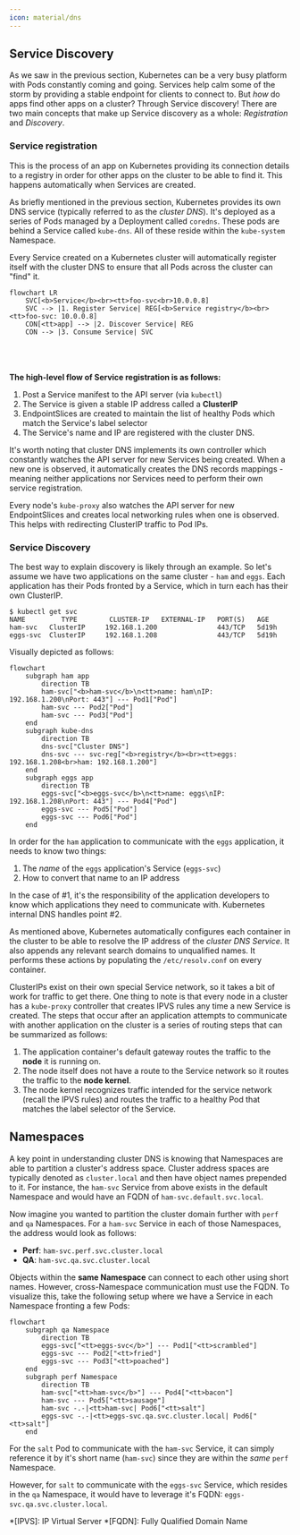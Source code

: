 ```yaml
---
icon: material/dns
---
```


## Service Discovery
As we saw in the previous section, Kubernetes can be a very busy platform with Pods constantly coming and going. Services help calm some of the storm by providing a stable endpoint for clients to connect to. But *how* do apps find other apps on a cluster? Through Service discovery! There are two main concepts that make up Service discovery as a whole: *Registration* and *Discovery*.

### Service registration
This is the process of an app on Kubernetes providing its connection details to a registry in order for other apps on the cluster to be able to find it. This happens automatically when Services are created.  

As briefly mentioned in the previous section, Kubernetes provides its own DNS service (typically referred to as the *cluster DNS*). It's deployed as a series of Pods managed by a Deployment called `coredns`. These pods are behind a Service called `kube-dns`. All of these reside within the `kube-system` Namespace.  

Every Service created on a Kubernetes cluster will automatically register itself with the cluster DNS to ensure that all Pods across the cluster can "find" it.

``` mermaid
flowchart LR
    SVC[<b>Service</b><br><tt>foo-svc<br>10.0.0.8]
    SVC --> |1. Register Service| REG[<b>Service registry</b><br><tt>foo-svc: 10.0.0.8]
    CON[<tt>app] --> |2. Discover Service| REG
    CON --> |3. Consume Service| SVC
```
<br/><br/><br/>
**The high-level flow of Service registration is as follows:**  

1. Post a Service manifest to the API server (via `kubectl`)
1. The Service is given a stable IP address called a **ClusterIP**
1. EndpointSlices are created to maintain the list of healthy Pods which match the Service's label selector
1. The Service's name and IP are registered with the cluster DNS.  

It's worth noting that cluster DNS implements its own controller which constantly watches the API server for new Services being created. When a new one is observed, it automatically creates the DNS records mappings - meaning neither applications nor Services need to perform their own service registration.  

Every node's `kube-proxy` also watches the API server for new EndpointSlices and creates local networking rules when one is observed. This helps with redirecting ClusterIP traffic to Pod IPs.

### Service Discovery
The best way to explain discovery is likely through an example. So let's assume we have two applications on the same cluster - `ham` and `eggs`. Each application has their Pods fronted by a Service, which in turn each has their own ClusterIP.

``` shell
$ kubectl get svc
NAME         TYPE        CLUSTER-IP   EXTERNAL-IP   PORT(S)   AGE
ham-svc   ClusterIP     192.168.1.200               443/TCP   5d19h
eggs-svc  ClusterIP     192.168.1.208               443/TCP   5d19h
```

Visually depicted as follows:  

``` mermaid
flowchart
	subgraph ham app
        direction TB
		ham-svc["<b>ham-svc</b>\n<tt>name: ham\nIP: 192.168.1.200\nPort: 443"] --- Pod1["Pod"]
		ham-svc --- Pod2["Pod"]
		ham-svc --- Pod3["Pod"]
	end
    subgraph kube-dns
        direction TB
		dns-svc["Cluster DNS"]
		dns-svc --- svc-reg["<b>registry</b><br><tt>eggs: 192.168.1.208<br>ham: 192.168.1.200"]
	end
    subgraph eggs app
        direction TB
		eggs-svc["<b>eggs-svc</b>\n<tt>name: eggs\nIP: 192.168.1.208\nPort: 443"] --- Pod4["Pod"]
		eggs-svc --- Pod5["Pod"]
		eggs-svc --- Pod6["Pod"]
	end
```

In order for the `ham` application to communicate with the `eggs` application, it needs to know two things:  

1. The *name* of the `eggs` application's Service (`eggs-svc`)
1. How to convert that name to an IP address

In the case of #1, it's the responsibility of the application developers to know which applications they need to communicate with. Kubernetes internal DNS handles point #2.  

As mentioned above, Kubernetes automatically configures each container in the cluster to be able to resolve the IP address of the *cluster DNS Service*. It also appends any relevant search domains to unqualified names. It performs these actions by populating the `/etc/resolv.conf` on every container.  

ClusterIPs exist on their own special Service network, so it takes a bit of work for traffic to get there. One thing to note is that every node in a cluster has a `kube-proxy` controller that creates IPVS rules any time a new Service is created. The steps that occur after an application attempts to communicate with another application on the cluster is a series of routing steps that can be summarized as follows:

1. The application container's default gateway routes the traffic to the **node** it is running on.
1. The node itself does not have a route to the Service network so it routes the traffic to the **node kernel**.
1. The node kernel recognizes traffic intended for the service network (recall the IPVS rules) and routes the traffic to a healthy Pod that matches the label selector of the Service.  


## Namespaces
A key point in understanding cluster DNS is knowing that Namespaces are able to partition a cluster's address space. Cluster address spaces are typically denoted as `cluster.local` and then have object names prepended to it. For instance, the `ham-svc` Service from above exists in the default Namespace and would have an FQDN of `ham-svc.default.svc.local`.  

Now imagine you wanted to partition the cluster domain further with `perf` and `qa` Namespaces. For a `ham-svc` Service in each of those Namespaces, the address would look as follows:

- **Perf**: `ham-svc.perf.svc.cluster.local`
- **QA**: `ham-svc.qa.svc.cluster.local`

Objects within the **same Namespace** can connect to each other using short names. However, cross-Namespace communication must use the FQDN. To visualize this, take the following setup where we have a Service in each Namespace fronting a few Pods:

``` mermaid
flowchart
	subgraph qa Namespace
        direction TB
		eggs-svc["<tt>eggs-svc</b>"] --- Pod1["<tt>scrambled"]
		eggs-svc --- Pod2["<tt>fried"]
		eggs-svc --- Pod3["<tt>poached"]
	end
    subgraph perf Namespace
        direction TB
		ham-svc["<tt>ham-svc</b>"] --- Pod4["<tt>bacon"]
		ham-svc --- Pod5["<tt>sausage"]
		ham-svc -.-|<tt>ham-svc| Pod6["<tt>salt"]
        eggs-svc -.-|<tt>eggs-svc.qa.svc.cluster.local| Pod6["<tt>salt"]
	end
```

For the `salt` Pod to communicate with the `ham-svc` Service, it can simply reference it by it's short name (`ham-svc`) since they are within the *same* `perf` Namespace.  

However, for `salt` to communicate with the `eggs-svc` Service, which resides in the `qa` Namespace, it would have to leverage it's FQDN: `eggs-svc.qa.svc.cluster.local`.

*[IPVS]: IP Virtual Server
*[FQDN]: Fully Qualified Domain Name

